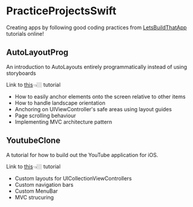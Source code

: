 # PracticeProjectsSwift
Creating apps by following good coding practices from [LetsBuildThatApp](https://www.youtube.com/channel/UCuP2vJ6kRutQBfRmdcI92mA) 
tutorials online!

## AutoLayoutProg
An introduction to AutoLayouts entirely programmatically instead of using storyboards

Link to [this](https://www.youtube.com/playlist?list=PL0dzCUj1L5JHdeOlzJtp5zlsdrliJTC7F)👈🏼 tutorial
* How to easily anchor elements onto the screen relative to other items
* How to handle landscape orientation
* Anchoring on UIViewController's safe areas using layout guides
* Page scrolling behaviour 
* Implementing MVC architecture pattern

## YoutubeClone
A tutorial for how to build out the YouTube application for iOS.

Link to [this](https://www.youtube.com/playlist?list=PL0dzCUj1L5JGKdVUtA5xds1zcyzsz7HLj)👈🏼 tutorial
* Custom layouts for UICollectionViewControllers
* Custom navigation bars
* Custom MenuBar
* MVC strucuring
